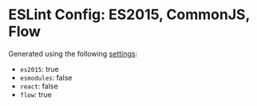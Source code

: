 # ESLint Config: ES2015, CommonJS, Flow

Generated using the following [settings](https://github.com/wildpeaks/packages-eslint-config#readme):

- `es2015`: true
- `esmodules`: false
- `react`: false
- `flow`: true
	